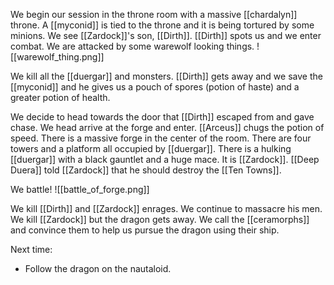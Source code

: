 We begin our session in the throne room with a massive [[chardalyn]] throne. A [[myconid]] is tied to the throne and it is being tortured by some minions. We see [[Zardock]]'s son, [[Dirth]]. [[Dirth]] spots us and we enter combat. We are attacked by some warewolf looking things.
![[warewolf_thing.png]]

We kill all the [[duergar]] and monsters. [[Dirth]] gets away and we save the [[myconid]] and he gives us a pouch of spores (potion of haste) and a greater potion of health. 

We decide to head towards the door that [[Dirth]] escaped from and gave chase. We head arrive at the forge and enter. [[Arceus]] chugs the potion of speed. There is a massive forge in the center of the room. There are four towers and a platform all occupied by [[duergar]]. There is a hulking [[duergar]] with a black gauntlet and a huge mace. It is [[Zardock]]. [[Deep Duera]] told [[Zardock]] that he should destroy the [[Ten Towns]].

We battle!
![[battle_of_forge.png]]

We kill [[Dirth]] and [[Zardock]] enrages. We continue to massacre his men. We kill [[Zardock]] but the dragon gets away. We call the [[ceramorphs]] and convince them to help us pursue the dragon using their ship.

Next time:
- Follow the dragon on the nautaloid.